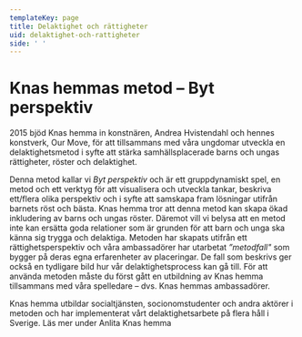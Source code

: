 ```yaml
---
templateKey: page
title: Delaktighet och rättigheter
uid: delaktighet-och-rattigheter
side: ' '
---
```

# Knas hemmas metod – Byt perspektiv

2015 bjöd Knas hemma in konstnären, Andrea Hvistendahl och hennes konstverk, Our Move, för att tillsammans med våra ungdomar utveckla en delaktighetsmetod i syfte att stärka samhällsplacerade barns och ungas rättigheter, röster och delaktighet.

Denna metod kallar vi _Byt perspektiv_ och är ett gruppdynamiskt spel, en metod och ett verktyg för att visualisera och utveckla tankar, beskriva ett/flera olika perspektiv och i syfte att samskapa fram lösningar utifrån barnets röst och bästa. Knas hemma tror att denna metod kan skapa ökad inkludering av barns och ungas röster. Däremot vill vi belysa att en metod inte kan ersätta goda relationer som är grunden för att barn och unga ska känna sig trygga och delaktiga. Metoden har skapats utifrån ett rättighetsperspektiv och våra ambassadörer har utarbetat _”metodfall"_ som bygger på deras egna erfarenheter av placeringar. De fall som beskrivs ger också en tydligare bild hur vår delaktighetsprocess kan gå till. För att använda metoden måste du först gått en utbildning av Knas hemma tillsammans med våra spelledare – dvs. Knas hemmas ambassadörer.

Knas hemma utbildar socialtjänsten, socionomstudenter och andra aktörer i metoden och har implementerat vårt delaktighetsarbete på flera håll i Sverige. Läs mer under Anlita Knas hemma
